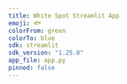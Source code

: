 ```yaml
---
title: White Spot Streamlit App
emoji: 🐟
colorFrom: green
colorTo: blue
sdk: streamlit
sdk_version: "1.25.0"
app_file: app.py
pinned: false
---
```

